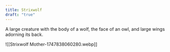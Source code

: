 ```yaml
---
title: Strixwolf
draft: "true"
---
```

A large creature with the body of a wolf, the face of an owl, and large wings adorning its back.

![[Strixwolf Mother-1747838060280.webp]]
